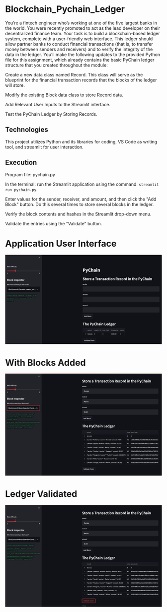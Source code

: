 # Blockchain_Pychain_Ledger

You’re a fintech engineer who’s working at one of the five largest banks in the world. You were recently promoted to act as the lead developer on their decentralized finance team. Your task is to build a blockchain-based ledger system, complete with a user-friendly web interface. This ledger should allow partner banks to conduct financial transactions (that is, to transfer money between senders and receivers) and to verify the integrity of the data in the ledger.
You’ll make the following updates to the provided Python file for this assignment, which already contains the basic PyChain ledger structure that you created throughout the module:


Create a new data class named Record. This class will serve as the blueprint for the financial transaction records that the blocks of the ledger will store.


Modify the existing Block data class to store Record data.


Add Relevant User Inputs to the Streamlit interface.


Test the PyChain Ledger by Storing Records.

## Technologies

This project utilizes Python and its libraries for coding, VS Code as writing tool, and streamlit for user interaction.

## Execution

Program file: pychain.py

In the terminal:  run the Streamlit application using the command: `streamlit run pychain.py`.

Enter values for the sender, receiver, and amount, and then click the "Add Block" button.
Do this several times to store several blocks in the ledger.

Verify the block contents and hashes in the Streamlit drop-down menu.

Validate the entries using the "Validate" button.

# Application User Interface
![Application Interface](App_images/App_interface_image.png)

# With Blocks Added
![With blocks added](App_images/Blocks_added.png)

# Ledger Validated
![Ledger Validated](App_images/Validated.png)
